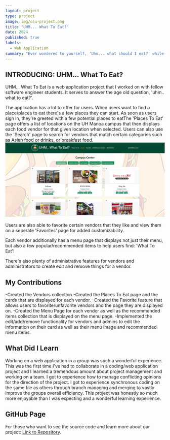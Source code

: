 ```yaml
---
layout: project
type: project
image: img/osu-project.png
title: "UHM... What To Eat?"
date: 2024
published: true
labels:
  - Web Application
summary: "Ever wondered to yourself, 'Uhm... what should I eat?' while on the UH Manoa Campus? Well I've got the solution for you.."
---
```


## INTRODUCING: UHM... What To Eat?
UHM... What To Eat is a web application project that I worked on with fellow software engineer students. It serves to answer the age old question, 'uhm.. what to eat?'.

The application has a lot to offer for users. When users want to find a place/places to eat there's a few places they can start. As soon as users sign in, they're greeted with a few potential places to eatThe 'Places To Eat' page offers a list of locations on the UH Manoa campus that then displays each food vendor for that given location when selected. Users can also use the 'Search' page to search for vendors that match certain categories such as Asian food or drinks, or breakfast food.
<img src="../img/placestoeat.png">

Users are also able to favorite certain vendors that they like and view them on a seperate 'Favorites' page for added customizability. 

Each vendor additionally has a menu page that displays not just their menu, but also a few popular/recommended items to help users find: 'What To Eat'!

There's also plenty of administrative features for vendors and administrators to create edit and remove things for a vendor. 

## My Contributions
-Created the Vendors collection
-Created the Places To Eat page and the cards that are displayed for each vendor. 
-Created the Favorite feature that allows users to favorite/unfavorite vendors and the page they are displayed on. 
-Created the Menu Page for each vendor as well as the recommended items collection that is displayed on the menu page.
-Implemented the edit/add/remove functionality for vendors and admins to edit the information on their card as well as their menu image and recommended menu items.

## What Did I Learn
Working on a web application in a group was such a wonderful experience. This was the first time I've had to collaborate in a coding/web application project and I learned a tremendous amount about project management and working on a team. I got to experience how to manage conflicting opinions for the direction of the project. I got to experience synchronous coding on the same file as others through branch managing and merging to vastly improve the groups overall efficiency. This project was honestly so much more enjoyable than I was expecting and a wonderful learning experience.

## GitHub Page
For those who want to see the source code and learn more about our project:
[Link to Repository](https://github.com/uhm-what-to-eat/source-code).
